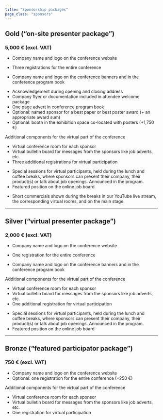 ```yaml
---
title: "Sponsorship packages"
page_class: "sponsors"
---
```


## <span class="gold">Gold (“on-site presenter package”)</span>
### <span class="amount">5,000 € (excl. VAT)</span>

* Company name and logo on the conference website
* Three registrations for the entire conference  

* Company name and logo on the conference banners and in the conference program book  

<ul>
<li>Acknowledgement during opening and closing address</li>
<li>Company flyer or documentation included in attendee welcome package</li>
<li>One page advert in conference program book</li>
<li>Optional: named sponsor for a best paper or best poster award (+ an appropriate award sum)</li>
<li>Optional: booth in the exhibition space co-located with posters (+1,750 €)  </li>
</ul>

Additional components for the virtual part of the conference  

* Virtual conference room for each sponsor
* Virtual bulletin board for messages from the sponsors like job adverts, etc.
* Three additional registrations for virtual participation  

<ul>
<li>Special sessions for virtual participants, held during the lunch and coffee breaks, where sponsors can present their company, their product(s) or talk about job openings. Announced in the program. </li>
<li>Featured position on the online job board </li>
</ul>

* Short commercials shown during the breaks in our YouTube live stream, the corresponding virtual rooms, and on the main stage.

---

## <span class="silver">Silver (“virtual presenter package”)</span>
### <span class="amount">2,000 € (excl. VAT)</span>

* Company name and logo on the conference website
* One registration for the entire conference  

* Company name and logo on the conference banners and in the conference program book  

Additional components for the virtual part of the conference  

* Virtual conference room for each sponsor
* Virtual bulletin board for messages from the sponsors like job adverts, etc.
* One additional registration for virtual participation  

<ul>
<li>Special sessions for virtual participants, held during the lunch and coffee breaks, where sponsors can present their company, their product(s) or talk about job openings. Announced in the program. </li>
<li>Featured position on the online job board </li>
</ul>

---

## <span class="bronze">Bronze  (“featured participator package”)</span>
### <span class="amount">750 € (excl. VAT)</span>

* Company name and logo on the conference website
* Optional: one registration for the entire conference (+250 €)

Additional components for the virtual part of the conference

* Virtual conference room for each sponsor
* Virtual bulletin board for messages from the sponsors like job adverts, etc.
* One registration for virtual participation